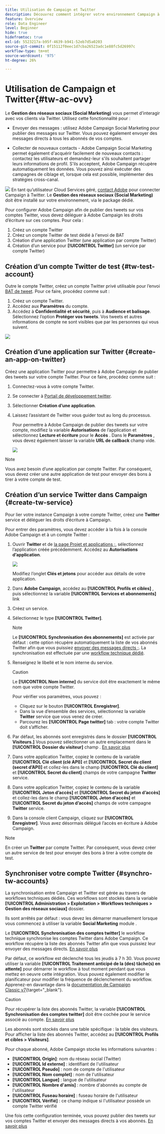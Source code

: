 ```yaml
---
title: Utilisation de Campaign et Twitter
description: Découvrez comment intégrer votre environnement Campaign à Twitter
feature: Overview
role: Data Engineer
level: Beginner
hide: true
hidefromtoc: true
exl-id: 5523217a-b95f-4639-b941-52eb7d5a0203
source-git-commit: 0f15112f0eec1d7cba26523adc1e88fc5d26997c
workflow-type: tm+mt
source-wordcount: '975'
ht-degree: 26%

---
```


# Utilisation de Campaign et Twitter{#tw-ac-ovv}

Le **Gestion des réseaux sociaux (Social Marketing)** vous permet d’interagir avec vos clients via Twitter. Utilisez cette fonctionnalité pour :

* Envoyer des messages : utilisez Adobe Campaign Social Marketing pour publier des messages sur Twitter. Vous pouvez également envoyer des messages directs à tous les abonnés de vos comptes.

* Collecter de nouveaux contacts - Adobe Campaign Social Marketing permet également d&#39;acquérir facilement de nouveaux contacts : contactez les utilisateurs et demandez-leur s&#39;ils souhaitent partager leurs informations de profil. S&#39;ils acceptent, Adobe Campaign récupère automatiquement les données. Vous pouvez ainsi exécuter des campagnes de ciblage et, lorsque cela est possible, implémenter des stratégies cross-canal.

![](../assets/do-not-localize/speech.png)  En tant qu’utilisateur Cloud Services géré, [contact Adobe](../start/campaign-faq.md#support) pour connecter Campaign à Twitter. Le  **Gestion des réseaux sociaux (Social Marketing)** doit être installé sur votre environnement, via le package dédié.


Pour configurer Adobe Campaign afin de publier des tweets sur vos comptes Twitter, vous devez déléguer à Adobe Campaign les droits d’écriture sur ces comptes. Pour cela :

1. Créez un compte Twitter
1. Créez un compte Twitter de test dédié à l&#39;envoi de BAT
1. Création d’une application Twitter (une application par compte Twitter)
1. Création d’un service pour **[!UICONTROL Twitter]** (un service par compte Twitter)

## Création d’un compte Twitter de test {#tw-test-account}

Outre le compte Twitter, créez un compte Twitter privé utilisable pour l’envoi [BAT de tweet](../send/twitter.md#send-tw-proofs). Pour ce faire, procédez comme suit :

1. Créez un compte Twitter.
1. Accédez aux **Paramètres** du compte.
1. Accédez à **Confidentialité et sécurité**, puis à **Audience et balisage**. Sélectionnez l’option **Protéger vos tweets**. Vos tweets et autres informations de compte ne sont visibles que par les personnes qui vous suivent.

![](assets/social_tw_test_page.png)

## Création d’une application sur Twitter {#create-an-app-on-twitter}

Créez une application Twitter pour permettre à Adobe Campaign de publier des tweets sur votre compte Twitter.  Pour ce faire, procédez comme suit :

1. Connectez-vous à votre compte Twitter.
1. Se connecter à [Portail de développement twitter](https://developer.twitter.com/en/apps).
1. Sélectionner **Création d’une application**.
1. Laissez l’assistant de Twitter vous guider tout au long du processus.

   Pour permettre à Adobe Campaign de publier des tweets sur votre compte, modifiez la variable **Autorisations** de l’application et sélectionnez **Lecture et écriture** pour le **Accès** . Dans le **Paramètres** , vous devez également laisser la variable **URL de callback** champ vide.

   ![](assets/social_tw_app.png)

>[!NOTE]
>
>Vous avez besoin d’une application par compte Twitter. Par conséquent, vous devez créer une autre application de test pour envoyer des bons à tirer à votre compte de test.

## Création d’un service Twitter dans Campaign {#create-tw-service}

Pour lier votre instance Campaign à votre compte Twitter, créez une **Twitter** service et déléguer les droits d’écriture à Campaign.

Pour entrer des paramètres, vous devez accéder à la fois à la console Adobe Campaign et à un compte Twitter :

1. Ouvrir **Twitter** et de [la page Projet et applications ;](https://developer.twitter.com/en/portal/projects-and-apps), sélectionnez l’application créée précédemment. Accédez au **Autorisations d’application**.

   ![](assets/social_tw_service.png)

   Modifiez l’onglet **Clés et jetons** pour accéder aux détails de votre application.

1. Dans **Adobe Campaign**, accédez au **[!UICONTROL Profils et cibles]** , puis sélectionnez la variable **[!UICONTROL Services et abonnements]** link
1. Créez un service.
1. Sélectionnez le type **[!UICONTROL Twitter]**.

   >[!NOTE]
   >
   >Le **[!UICONTROL Synchronisation des abonnements]** est activée par défaut : cette option récupère automatiquement la liste de vos abonnés Twitter afin que vous puissiez [envoyer des messages directs ;](../send/twitter.md#direct-tw-messages). La synchronisation est effectuée par une [workflow technique dédié](#synchro-tw-accounts).

1. Renseignez le libellé et le nom interne du service.

   >[!CAUTION]
   >
   >Le **[!UICONTROL Nom interne]** du service doit être exactement le même nom que votre compte Twitter.

   Pour vérifier vos paramètres, vous pouvez :

   * Cliquez sur le bouton **[!UICONTROL Enregistrer]**.
   * Dans la vue d’ensemble des services, sélectionnez la variable **Twitter** service que vous venez de créer.
   * Parcourez les **[!UICONTROL Page twitter]** tab : votre compte Twitter doit s’afficher.

1. Par défaut, les abonnés sont enregistrés dans le dossier **[!UICONTROL Visiteurs.]** Vous pouvez sélectionner un autre emplacement dans le **[!UICONTROL Dossier du visiteur]** champ . [En savoir plus](../send/twitter.md#direct-tw-messages)

1. Dans votre application Twitter, copiez le contenu de la variable **[!UICONTROL Clé client (clé API)]** et **[!UICONTROL Secret du client (secret d’API)]** et collez-les dans le champ **[!UICONTROL Clé du client]** et **[!UICONTROL Secret du client]** champs de votre campagne **Twitter** service.

1. Dans votre application Twitter, copiez le contenu de la variable **[!UICONTROL Jeton d’accès]** et **[!UICONTROL Secret du jeton d’accès]** et collez-les dans le champ **[!UICONTROL Jeton d’accès]** et **[!UICONTROL Secret du jeton d’accès]** champs de votre campagne **Twitter** service.

1. Dans la console client Campaign, cliquez sur **[!UICONTROL Enregistrer]**. Vous avez désormais délégué l’accès en écriture à Adobe Campaign.


>[!NOTE]
>
>En créer un **Twitter** par compte Twitter. Par conséquent, vous devez créer un autre service de test pour envoyer des bons à tirer à votre compte de test.

## Synchroniser votre compte Twitter {#synchro-tw-accounts}

La synchronisation entre Campaign et Twitter est gérée au travers de workflows techniques dédiés. Ces workflows sont stockés dans la variable **[!UICONTROL Administration > Exploitation > Workflows techniques > Gestion des réseaux sociaux]** dossier.

Ils sont arrêtés par défaut : vous devez les démarrer manuellement lorsque vous commencez à utiliser la variable **Social Marketing** module .

Le **[!UICONTROL Synchronisation des comptes twitter]** le workflow technique synchronise les comptes Twitter dans Adobe Campaign. Ce workflow récupère la liste des abonnés Twitter afin que vous puissiez leur envoyer des messages directs. [En savoir plus](../send/twitter.md#direct-tw-messages)

Par défaut, ce workflow est déclenché tous les jeudis à 7 h 30. Vous pouvez utiliser la variable **[!UICONTROL Traitement anticipé de la (des) tâche(s) en attente]** pour démarrer le workflow à tout moment pendant que vous mettez en oeuvre cette intégration.  Vous pouvez également modifier le planificateur pour modifier la fréquence de déclenchement du workflow. Apprenez-en davantage dans la [documentation de Campaign Classic v7](https://experienceleague.adobe.com/docs/campaign-classic/using/automating-with-workflows/flow-control-activities/scheduler.html){target=&quot;_blank&quot;}.

>[!CAUTION]
>
>Pour récupérer la liste des abonnés Twitter, la variable **[!UICONTROL Synchronisation des comptes twitter]** doit être cochée pour le service associé au compte. [En savoir plus](#create-tw-service)

Les abonnés sont stockés dans une table spécifique : la table des visiteurs. Pour afficher la liste des abonnés Twitter, accédez au **[!UICONTROL Profils et cibles > Visiteurs]**.

Pour chaque abonné, Adobe Campaign stocke les informations suivantes :

* **[!UICONTROL Origin]**: nom du réseau social (Twitter)
* **[!UICONTROL Id externe]** : identifiant de l&#39;utilisateur
* **[!UICONTROL Pseudo]** : nom de compte de l&#39;utilisateur
* **[!UICONTROL Nom complet]** : nom de l&#39;utilisateur
* **[!UICONTROL Langue]** : langue de l&#39;utilisateur
* **[!UICONTROL Nombre d&#39;amis]** : nombre d&#39;abonnés au compte de l&#39;utilisateur
* **[!UICONTROL Fuseau horaire]** : fuseau horaire de l&#39;utilisateur
* **[!UICONTROL Vérifié]** : ce champ indique si l&#39;utilisateur possède un compte Twitter vérifié

Une fois cette configuration terminée, vous pouvez publier des tweets sur vos comptes Twitter et envoyer des messages directs à vos abonnés. [En savoir plus](../send/twitter.md)
